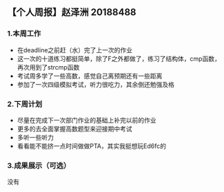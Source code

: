 ## 【个人周报】赵泽洲 20188488
### 1.本周工作
* 在deadline之前赶（水）完了上一次的作业
* 这一次的十道练习都挺简单，除了F之外都做了，练习了结构体，cmp函数，再次用到了strcmp函数
* 考试周多学了一些高数，感觉自己离预期还有一些距离
* 参加了一次四级模拟考试，听力很吃力，其余倒还勉强及格
### 2.下周计划
* 尽量在完成下一次部门作业的基础上补完以前的作业
* 更多的去全面掌握高数题型来迎接期中考试
* 多听一些听力
* 看看能不能挤一点时间做做PTA，其实我挺想玩Ed6fc的
### 3.成果展示（可选）
没有
